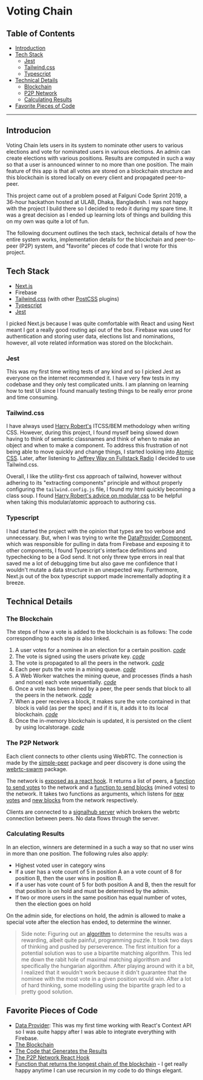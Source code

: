 # Voting Chain

## Table of Contents

- [Introduction](#introduction)
- [Tech Stack](#tech-stack)
  - [Jest](#jest)
  - [Tailwind.css](#tailwind.css)
  - [Typescript](#typescipt)
- [Technical Details](#technical-details)
  - [Blockchain](#the-blockchain)
  - [P2P Network](#p2p-network)
  - [Calculating Results](#calculating-results)
- [Favorite Pieces of Code](#favorite-pieces-of-code)

---

## Introducion

Voting Chain lets users in its system to nominate other users to various elections and vote for nominated users in various elections. An admin can create elections with various positions. Results are computed in such a way so that a user is announced winner to no more than one position. The main feature of this app is that all votes are stored on a blockchain structure and this blockchain is stored locally on every client and propagated peer-to-peer.

This project came out of a problem posed at Falguni Code Sprint 2019, a 36-hour hackathon hosted at ULAB, Dhaka, Bangladesh. I was not happy with the project I build there so I decided to redo it during my spare time. It was a great decision as I ended up learning lots of things and building this on my own was quite a lot of fun.

The following document outlines the tech stack, technical details of how the entire system works, implementation details for the blockchain and peer-to-peer (P2P) system, and "favorite" pieces of code that I wrote for this project.

## Tech Stack

- [Next.js](https://nextjs.org)
- Firebase
- [Tailwind.css](https://tailwindcss.com/docs/) (with other [PostCSS](https://postcss.org/) plugins)
- [Typescript](https://typescriptlang.org)
- [Jest](https://jestjs.io)

I picked Next.js because I was quite comfortable with React and using Next meant I got a really good routing api out of the box. Firebase was used for authentication and storing user data, elections list and nominations, however, all vote related information was stored on the blockchain.

### Jest

This was my first time writing tests of any kind and so I picked Jest as everyone on the internet recommended it. I have very few tests in my codebase and they only test complicated units. I am planning on learning how to test UI since I found manually testing things to be really error prone and time consuming.

### Tailwind.css

I have always used [Harry Robert's](https://csswizardry.com/) ITCSS/BEM methodology when writing CSS. However, during this project, I found myself being slowed down having to think of semantic classnames and think of when to make an object and when to make a component. To address this frustration of not being able to move quickly and change things, I started looking into [Atomic CSS](https://acss.io/). Later, after listening to [Jeffrey Way on Fullstack Radio](http://www.fullstackradio.com/111) I decided to use Tailwind.css.

Overall, I like the utility-first css approach of tailwind, however without adhering to its "extracting components" principle and without properly configuring the `tailwind.config.js` file, I found my html quickly becoming a class soup. I found [Harry Robert's advice on modular css](https://csswizardry.com/2015/03/can-css-be-too-modular/) to be helpful when taking this modular/atomic approach to authoring css.

### Typescript

I had started the project with the opinion that types are too verbose and unnecessary. But, when I was trying to write the [DataProvider Component](https://github.com/fardeemmunir/voting-chain/blob/master/api/DataProvider.tsx), which was responsible for pulling in data from Firebase and exposing it to other components, I found Typescript's interface definitions and typechecking to be a God send. It not only threw type errors in real that saved me a lot of debugging time but also gave me confidence that I wouldn't mutate a data structure in an unexpected way. Furthermore, Next.js out of the box typescript support made incrementally adopting it a breeze.

## Technical Details

### The Blockchain

The steps of how a vote is added to the blockchain is as follows:
The code corresponding to each step is also linked.

1. A user votes for a nominee in an election for a certain position. [_code_](https://github.com/fardeemmunir/voting-chain/blob/ec1654826eb1013bfd6ebeb692dd2d244a9f8399/api/blockchain.tsx#L133)
2. The vote is signed using the users private key. [_code_](https://github.com/fardeemmunir/voting-chain/blob/ec1654826eb1013bfd6ebeb692dd2d244a9f8399/api/blockchain.tsx#L145)
3. The vote is propagated to all the peers in the network. [_code_](https://github.com/fardeemmunir/voting-chain/blob/ec1654826eb1013bfd6ebeb692dd2d244a9f8399/api/blockchain.tsx#L147)
4. Each peer puts the vote in a mining queue. [_code_](https://github.com/fardeemmunir/voting-chain/blob/ec1654826eb1013bfd6ebeb692dd2d244a9f8399/api/blockchain.tsx#L79)
5. A Web Worker watches the mining queue, and processes (finds a hash and nonce) each vote sequentially. [_code_](https://github.com/fardeemmunir/voting-chain/blob/ec1654826eb1013bfd6ebeb692dd2d244a9f8399/api/blockchain.tsx#L106:L125)
6. Once a vote has been mined by a peer, the peer sends that block to all the peers in the network. [_code_](https://github.com/fardeemmunir/voting-chain/blob/ec1654826eb1013bfd6ebeb692dd2d244a9f8399/api/blockchain.tsx#L121)
7. When a peer receives a block, it makes sure the vote contained in that block is valid (as per the spec) and if it is, it adds it to its local blockchain. [_code_](https://github.com/fardeemmunir/voting-chain/blob/ec1654826eb1013bfd6ebeb692dd2d244a9f8399/api/chainUtils.tsx#L87:L143)
8. Once the in-memory blockchain is updated, it is persisted on the client by using localstorage. [_code_](https://github.com/fardeemmunir/voting-chain/blob/ec1654826eb1013bfd6ebeb692dd2d244a9f8399/api/blockchain.tsx#L96:L99)

### The P2P Network

Each client connects to other clients using WebRTC. The connection is made by the [simple-peer](https://www.npmjs.com/package/simple-peer) package and peer discovery is done using the [webrtc-swarm](https://github.com/mafintosh/webrtc-swarm) package.

The network is [exposed as a react hook](https://github.com/fardeemmunir/voting-chain/blob/master/api/useNetwork.tsx). It returns a list of peers, a [function to send votes](https://github.com/fardeemmunir/voting-chain/blob/ec1654826eb1013bfd6ebeb692dd2d244a9f8399/api/useNetwork.tsx#L42:L48) to the network and a [function to send blocks](https://github.com/fardeemmunir/voting-chain/blob/ec1654826eb1013bfd6ebeb692dd2d244a9f8399/api/useNetwork.tsx#L34:L40) (mined votes) to the network. It takes two functions as arguments, which listens for [new votes](https://github.com/fardeemmunir/voting-chain/blob/ec1654826eb1013bfd6ebeb692dd2d244a9f8399/api/useNetwork.tsx#L68) and [new blocks](https://github.com/fardeemmunir/voting-chain/blob/ec1654826eb1013bfd6ebeb692dd2d244a9f8399/api/useNetwork.tsx#L66) from the network respectively.

Clients are connected to a [signalhub server](https://github.com/mafintosh/signalhub) which brokers the webrtc connection between peers. No data flows through the server.

### Calculating Results

In an election, winners are determined in a such a way so that no user wins in more than one position. The following rules also apply:

- Highest voted user in category wins
- If a user has a vote count of 5 in position A an a vote count of 8 for position B, then the user wins in position B.
- if a user has vote count of 5 for both position A and B, then the result for that position is on hold and must be determined by the admin.
- If two or more users in the same position has equal number of votes, then the election goes on hold

On the admin side, for elections on hold, the admin is allowed to make a special vote after the election has ended, to determine the winner.

> Side note: Figuring out an [algorithm](https://github.com/fardeemmunir/voting-chain/blob/master/api/makeResults.tsx) to determine the results was a rewarding, albeit quite painful, programming puzzle. It took two days of thinking and pushed by perseverence. The first intuition for a potential solution was to use a bipartite matching algorithm. This led me down the rabit hole of maximal matching algorithsm and specifically the hungarian algorithm. After playing around with it a bit, I realized that it wouldn't work because it didn't guarantee that the nominee with the most vote in a given position would win. After a lot of hard thinking, some modelling using the bipartite graph led to a pretty good solution.

## Favorite Pieces of Code

- [Data Provider](https://github.com/fardeemmunir/voting-chain/blob/master/api/DataProvider.tsx): This was my first time working with React's Context API so I was quite happy after I was able to integrate everything with Firebase.
- [The Blockchain](https://github.com/fardeemmunir/voting-chain/blob/master/api/blockchain.tsx)
- [The Code that Generates the Results](https://github.com/fardeemmunir/voting-chain/blob/master/api/makeResults.tsx)
- [The P2P Network React Hook](https://github.com/fardeemmunir/voting-chain/blob/master/api/useNetwork.tsx)
- [Function that returns the longest chain of the blockchain](https://github.com/fardeemmunir/voting-chain/blob/eb830f264bf8667e54039543254288054a4b3909/api/chainUtils.tsx#L36:L54) - I get really happy anytime I can use recursion in my code to do things elegant.
